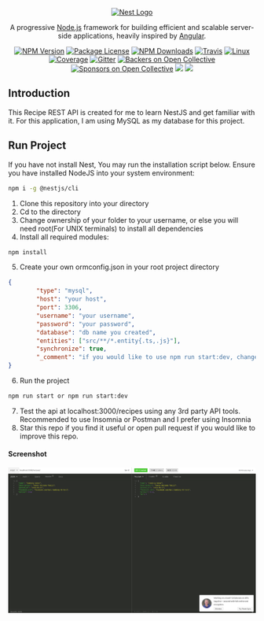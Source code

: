 <p align="center">
  <a href="http://nestjs.com/" target="blank"><img src="https://nestjs.com/img/logo_text.svg" width="320" alt="Nest Logo" /></a>
</p>

[travis-image]: https://api.travis-ci.org/nestjs/nest.svg?branch=master
[travis-url]: https://travis-ci.org/nestjs/nest
[linux-image]: https://img.shields.io/travis/nestjs/nest/master.svg?label=linux
[linux-url]: https://travis-ci.org/nestjs/nest
  
  <p align="center">A progressive <a href="http://nodejs.org" target="blank">Node.js</a> framework for building efficient and scalable server-side applications, heavily inspired by <a href="https://angular.io" target="blank">Angular</a>.</p>
    <p align="center">
<a href="https://www.npmjs.com/~nestjscore"><img src="https://img.shields.io/npm/v/@nestjs/core.svg" alt="NPM Version" /></a>
<a href="https://www.npmjs.com/~nestjscore"><img src="https://img.shields.io/npm/l/@nestjs/core.svg" alt="Package License" /></a>
<a href="https://www.npmjs.com/~nestjscore"><img src="https://img.shields.io/npm/dm/@nestjs/core.svg" alt="NPM Downloads" /></a>
<a href="https://travis-ci.org/nestjs/nest"><img src="https://api.travis-ci.org/nestjs/nest.svg?branch=master" alt="Travis" /></a>
<a href="https://travis-ci.org/nestjs/nest"><img src="https://img.shields.io/travis/nestjs/nest/master.svg?label=linux" alt="Linux" /></a>
<a href="https://coveralls.io/github/nestjs/nest?branch=master"><img src="https://coveralls.io/repos/github/nestjs/nest/badge.svg?branch=master#5" alt="Coverage" /></a>
<a href="https://gitter.im/nestjs/nestjs?utm_source=badge&utm_medium=badge&utm_campaign=pr-badge&utm_content=body_badge"><img src="https://badges.gitter.im/nestjs/nestjs.svg" alt="Gitter" /></a>
<a href="https://opencollective.com/nest#backer"><img src="https://opencollective.com/nest/backers/badge.svg" alt="Backers on Open Collective" /></a>
<a href="https://opencollective.com/nest#sponsor"><img src="https://opencollective.com/nest/sponsors/badge.svg" alt="Sponsors on Open Collective" /></a>
  <a href="https://paypal.me/kamilmysliwiec"><img src="https://img.shields.io/badge/Donate-PayPal-dc3d53.svg"/></a>
  <a href="https://twitter.com/nestframework"><img src="https://img.shields.io/twitter/follow/nestframework.svg?style=social&label=Follow"></a>
</p>

## Introduction

This Recipe REST API is created for me to learn NestJS and get familiar with it. For this application, I am using MySQL as my database for this project. 

## Run Project

If you have not install Nest, You may run the installation script below. Ensure you have installed NodeJS into your system environment:
```sh
npm i -g @nestjs/cli
```

1. Clone this repository into your directory
2. Cd to the directory
3. Change ownership of your folder to your username, or else you will need root(For UNIX terminals) to install all dependencies
4. Install all required modules:

```sh
npm install
``` 
5. Create your own ormconfig.json in your root project directory
```json
{
        "type": "mysql",
        "host": "your host",
        "port": 3306,
        "username": "your username",
        "password": "your password",
        "database": "db name you created", 
        "entities": ["src/**/*.entity{.ts,.js}"],
        "synchronize": true,
        "_comment": "if you would like to use npm run start:dev, change src to dist"
}
```
6. Run the project
```sh
npm run start or npm run start:dev
```
7. Test the api at localhost:3000/recipes using any 3rd party API tools. Recommended to use Insomnia or Postman and I prefer using Insomnia
8. Star this repo if you find it useful or open pull request if you would like to improve this repo.

#### Screenshot

![Insomnia](insomnia_result.png)